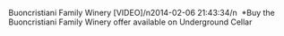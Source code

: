 Buoncristiani Family Winery [VIDEO]/n2014-02-06 21:43:34/n  *Buy the Buoncristiani Family Winery offer available on Underground Cellar